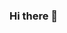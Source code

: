 ### Hi there 👋

<!--
**sankets25/sankets25** is a ✨ _special_ ✨ repository because its `README.md` (this file) appears on your GitHub profile.

Here are some ideas to get you started:

- 🔭 I’m currently working on my Portfolio Website using React JS and basic Sudoku game using Python 
- 🌱 I’m currently learning React JS
- 👯 I’m looking to collaborate on ReactJS and pygame
- 📫 How to reach me: LinkedIn:https://www.linkedin.com/in/sanket-m-salunke/
-->
